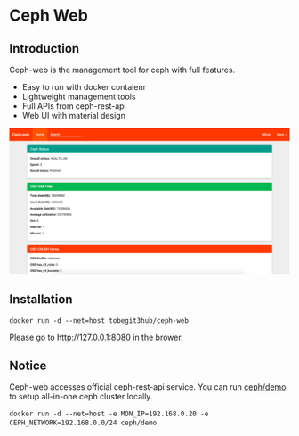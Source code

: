 # Ceph Web

## Introduction

Ceph-web is the management tool for ceph with full features.

* Easy to run with docker contaienr
* Lightweight management tools
* Full APIs from ceph-rest-api
* Web UI with material design

![](./screenshot.png)

## Installation

```
docker run -d --net=host tobegit3hub/ceph-web
```

Please go to <http://127.0.0.1:8080> in the brower.

## Notice

Ceph-web accesses official ceph-rest-api service. You can run [ceph/demo](https://github.com/ceph/ceph-docker/tree/master/demo) to setup all-in-one ceph cluster locally.

```
docker run -d --net=host -e MON_IP=192.168.0.20 -e CEPH_NETWORK=192.168.0.0/24 ceph/demo
```
